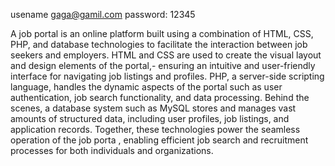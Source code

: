 usename gaga@gamil.com 
password: 12345

A job portal is an online platform built using a combination of HTML, CSS, PHP, 
and database technologies to facilitate the interaction between job seekers and employers. 
HTML and CSS are used to create the visual layout and design elements of the portal,-
ensuring an intuitive and user-friendly interface for navigating job listings and profiles.
PHP, a server-side scripting language, handles the dynamic aspects of the portal
such as user authentication, job search functionality, and data processing.
Behind the scenes, a database system such as MySQL stores and manages vast amounts of structured data,
including user profiles, job listings, and application records. Together, these technologies power the seamless operation of the job porta
, enabling efficient job search and recruitment processes for both individuals and organizations.


